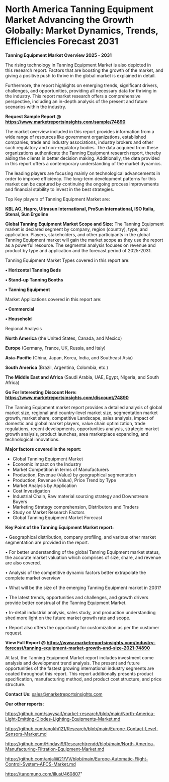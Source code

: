 # North America Tanning Equipment Market Advancing the Growth Globally: Market Dynamics, Trends, Efficiencies Forecast 2031

<Strong> Tanning Equipment Market Overview 2025 - 2031</strong>

The rising technology in Tanning Equipment Market is also depicted in this research report. Factors that are boosting the growth of the market, and giving a positive push to thrive in the global market is explained in detail.

Furthermore, the report highlights on emerging trends, significant drivers, challenges, and opportunities, providing all necessary data for thriving in the industry. This report market research offers a comprehensive perspective, including an in-depth analysis of the present and future scenarios within the industry.

<strong>Request Sample Report @ <a href=https://www.marketreportsinsights.com/sample/74890>https://www.marketreportsinsights.com/sample/74890</a></strong>

The market overview included in this report provides information from a wide range of resources like government organizations, established companies, trade and industry associations, industry brokers and other such regulatory and non-regulatory bodies. The data acquired from these organizations authenticate the Tanning Equipment research report, thereby aiding the clients in better decision making. Additionally, the data provided in this report offers a contemporary understanding of the market dynamics.

The leading players are focusing mainly on technological advancements in order to improve efficiency. The long-term development patterns for this market can be captured by continuing the ongoing process improvements and financial stability to invest in the best strategies.

Top Key players of Tanning Equipment Market are:

<strong>KBL AG, Hapro, Ultrasun International, ProSun International, ISO Italia, Stenal, Sun Ergoline</strong>

<strong><b>Global Tanning Equipment Market Scope and Size:</b></strong>
The Tanning Equipment market is declared segment by company, region (country), type, and application. Players, stakeholders, and other participants in the global Tanning Equipment market will gain the market scope as they use the report as a powerful resource. The segmental analysis focuses on revenue and product by type and application and the forecast period of 2025-2031.

Tanning Equipment Market Types covered in this report are:

<strong>• Horizontal Tanning Beds

• Stand-up Tanning Booths

• Tanning Equipment</strong>

Market Applications covered in this report are:

<strong>• Commercial

• Household</strong> 

Regional Analysis

<strong>North America</strong> (the United States, Canada, and Mexico)

<strong>Europe</strong> (Germany, France, UK, Russia, and Italy)

<strong>Asia-Pacific</strong> (China, Japan, Korea, India, and Southeast Asia)

<strong>South America</strong> (Brazil, Argentina, Colombia, etc.)

<strong>The Middle East and Africa</strong> (Saudi Arabia, UAE, Egypt, Nigeria, and South Africa)

<strong>Go For Interesting Discount Here: <a href=https://www.marketreportsinsights.com/discount/74890>https://www.marketreportsinsights.com/discount/74890</a></strong>

The Tanning Equipment market report provides a detailed analysis of global market size, regional and country-level market size, segmentation market growth, market share, competitive Landscape, sales analysis, impact of domestic and global market players, value chain optimization, trade regulations, recent developments, opportunities analysis, strategic market growth analysis, product launches, area marketplace expanding, and technological innovations.

<strong><b>Major factors covered in the report:</b></strong>
<ul>
  <li>Global Tanning Equipment Market </li>
  <li>Economic Impact on the Industry</li>
  <li>Market Competition in terms of Manufacturers</li>
  <li>Production, Revenue (Value) by geographical segmentation</li>
  <li>Production, Revenue (Value), Price Trend by Type</li>
  <li>Market Analysis by Application</li>
  <li>Cost Investigation</li>
  <li>Industrial Chain, Raw material sourcing strategy and Downstream Buyers</li>
  <li>Marketing Strategy comprehension, Distributors and Traders</li>
  <li>Study on Market Research Factors</li>
  <li>Global Tanning Equipment Market Forecast</li>
</ul>

<strong><b>Key Point of the Tanning Equipment Market report:</b></strong>

• Geographical distribution, company profiling, and various other market segmentation are provided in the report.

• For better understanding of the global Tanning Equipment market status, the accurate market valuation which comprises of size, share, and revenue are also covered.

• Analysis of the competitive dynamic factors better extrapolate the complete market overview

• What will be the size of the emerging Tanning Equipment market in 2031?

• The latest trends, opportunities and challenges, and growth drivers provide better construal of the Tanning Equipment Market.

• In-detail industrial analysis, sales study, and production understanding shed more light on the future market growth rate and scope.

• Report also offers the opportunity for customization as per the customer request.

<strong><b>View Full Report @ <a href=https://www.marketreportsinsights.com/industry-forecast/tanning-equipment-market-growth-and-size-2021-74890>https://www.marketreportsinsights.com/industry-forecast/tanning-equipment-market-growth-and-size-2021-74890</a></b></strong>


At last, the Tanning Equipment Market report includes investment come analysis and development trend analysis. The present and future opportunities of the fastest growing international industry segments are coated throughout this report. This report additionally presents product specification, manufacturing method, and product cost structure, and price structure.

<strong>Contact Us:</strong>
sales@marketreportsinsights.com

<strong>Our other reports:</strong>

<a href=https://github.com/sayysaif/market-research/blob/main/North-America-Light-Emitting-Diodes-Lighting-Equipments-Market.md>https://github.com/sayysaif/market-research/blob/main/North-America-Light-Emitting-Diodes-Lighting-Equipments-Market.md</a>

<a href=https://github.com/anokhi121/Research/blob/main/Europe-Contact-Level-Sensors-Market.md>https://github.com/anokhi121/Research/blob/main/Europe-Contact-Level-Sensors-Market.md</a>

<a href=https://github.com/Hindavi9/Researchtrendd/blob/main/North-America-Manufacturing-Filtration-Equipment-Market.md>https://github.com/Hindavi9/Researchtrendd/blob/main/North-America-Manufacturing-Filtration-Equipment-Market.md</a>

<a href=https://github.com/anjaliiii21/VV/blob/main/Europe-Automatic-Flight-Control-System-AFCS-Market.md>https://github.com/anjaliiii21/VV/blob/main/Europe-Automatic-Flight-Control-System-AFCS-Market.md</a>

<a href=https://tanomuno.com/illust/460807>https://tanomuno.com/illust/460807</a>"
